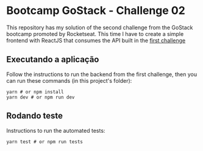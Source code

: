 # Bootcamp GoStack - Challenge 02
This repository has my solution of the second challenge from the GoStack bootcamp promoted by Rocketseat. This time I have to create a simple frontend with ReactJS that consumes the API built in the [first challenge](https://github.com/FigueiroaAndre/gostack-desafio01-nodejs)

## Executando a aplicação
Follow the instructions to run the backend from the first challenge, then you can run these commands (in this project's folder):
```SHELL
yarn # or npm install
yarn dev # or npm run dev
```

## Rodando teste
Instructions to run the automated tests:
```SHELL
yarn test # or npm run tests
```